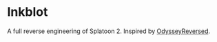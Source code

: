 # Inkblot

A full reverse engineering of Splatoon 2. Inspired by [OdysseyReversed](https://github.com/shibbo/OdysseyReversed).
